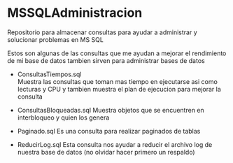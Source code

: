 # MSSQLAdministracion
Repositorio para almacenar consultas para ayudar a administrar y solucionar problemas en MS SQL

Estos son algunas de las consultas que me ayudan a mejorar el rendimiento de mi base de datos 
tambien sirven para administrar bases de datos

- ConsultasTiempos.sql  
  Muestra las consultas que toman mas tiempo en ejecutarse asi como lecturas y CPU y tambien muestra el plan de ejecucion para mejorar la consulta
  
- ConsultasBloqueadas.sql
  Muestra objetos que se encuentren en interbloqueo  y quien los genera
  
- Paginado.sql
  Es una consulta para realizar paginados de tablas
  
- ReducirLog.sql
  Esta consulta nos ayudar a reducir el archivo log de nuestra base de datos (no olvidar hacer primero un respaldo)
